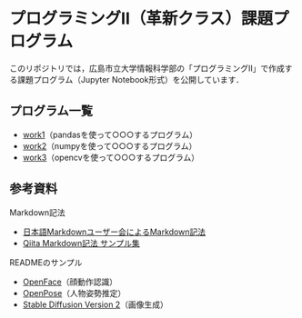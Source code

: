 # プログラミングⅡ（革新クラス）課題プログラム

このリポジトリでは，広島市立大学情報科学部の「プログラミングⅡ」で作成する課題プログラム（Jupyter Notebook形式）を公開しています．

## プログラム一覧

- [work1](https://github.com/mitsugami/Prog2kakushin/blob/main/work1.ipynb)（pandasを使って○○○するプログラム）
- [work2](https://github.com/mitsugami/Prog2kakushin/blob/main/work2.ipynb)（numpyを使って○○○するプログラム）
- [work3](https://github.com/mitsugami/Prog2kakushin/blob/main/work3.ipynb)（opencvを使って○○○するプログラム）

## 参考資料

Markdown記法
- [日本語Markdownユーザー会によるMarkdown記法](https://www.markdown.jp/syntax/)
- [Qiita Markdown記法 サンプル集](https://qiita.com/tbpgr/items/989c6badefff69377da7)

READMEのサンプル
- [OpenFace](https://github.com/TadasBaltrusaitis/OpenFace)（顔動作認識）
- [OpenPose](https://github.com/CMU-Perceptual-Computing-Lab/openpose)（人物姿勢推定）
- [Stable Diffusion Version 2](https://github.com/Stability-AI/stablediffusion)（画像生成）
